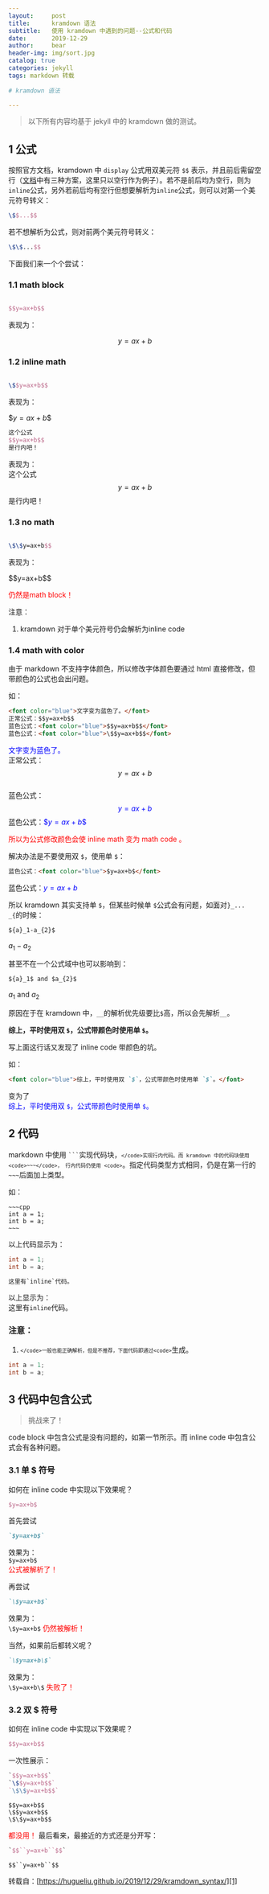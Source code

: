 ```yaml
---
layout:     post
title:      kramdown 语法
subtitle:   使用 kramdown 中遇到的问题--公式和代码
date:       2019-12-29
author:     bear
header-img: img/sort.jpg
catalog: true
categories: jekyll
tags: markdown 转载
    
# kramdown 语法

---
```


> 以下所有内容均基于 jekyll 中的 kramdown 做的测试。

## 1 公式

按照官方文档，kramdown 中 <code>display</code> 公式用双美元符 <code>$$</code> 表示，并且前后需留空行（[文档](https://kramdown.gettalong.org/syntax.html#code-blocks)中有三种方案，这里只以空行作为例子）。若不是前后均为空行，则为<code>inline</code>公式，另外若前后均有空行但想要解析为<code>inline</code>公式，则可以对第一个美元符号转义：
~~~latex
\$$...$$
~~~
若不想解析为公式，则对前两个美元符号转义：
~~~latex
\$\$...$$
~~~

下面我们来一个个尝试：

### 1.1 math block

~~~latex

$$y=ax+b$$

~~~
表现为：

$$y=ax+b$$

### 1.2 inline math

~~~latex

\$$y=ax+b$$

~~~
表现为：

\$$y=ax+b$$

~~~latex
这个公式
$$y=ax+b$$
是行内吧！
~~~
表现为：  
这个公式
$$y=ax+b$$
是行内吧！

### 1.3 no math

~~~latex

\$\$y=ax+b$$

~~~
表现为：  

\$\$y=ax+b$$

<font color="red">仍然是math block！</font>

注意：
1. kramdown 对于单个美元符号仍会解析为inline code

### 1.4 math with color 

由于 markdown 不支持字体颜色，所以修改字体颜色要通过 html 直接修改，但带颜色的公式也会出问题。

如：
~~~md
<font color="blue">文字变为蓝色了。</font>  
正常公式：$$y=ax+b$$  
蓝色公式：<font color="blue">$$y=ax+b$$</font>  
蓝色公式：<font color="blue">\$$y=ax+b$$</font>  
~~~

<font color="blue">文字变为蓝色了。</font>  
正常公式：$$y=ax+b$$  
蓝色公式：<font color="blue">$$y=ax+b$$</font>
蓝色公式：<font color="blue">\$$y=ax+b$$</font> 

<font color="red">所以为公式修改颜色会使 inline math 变为 math code 。</font>

解决办法是不要使用双 `$`，使用单 `$`：
~~~md 
蓝色公式：<font color="blue">$y=ax+b$</font>  
~~~
蓝色公式：<font color="blue">$y=ax+b$</font>  

所以 kramdown 其实支持单 `$`，但某些时候单 `$`公式会有问题，如面对`}_... _{`的时候：
~~~md 
${a}_1-a_{2}$   
~~~
${a}_1-a_{2}$   

甚至不在一个公式域中也可以影响到：
~~~md 
${a}_1$ and $a_{2}$
~~~
${a}_1$ and $a_{2}$

原因在于在 kramdown 中，`__`的解析优先级要比`$`高，所以会先解析`__`。

**综上，平时使用双 `$`，公式带颜色时使用单 `$`。**

写上面这行话又发现了 inline code 带颜色的坑。

如：
~~~md
<font color="blue">综上，平时使用双 `$`，公式带颜色时使用单 `$`。</font>  
~~~
变为了  
<font color="blue">综上，平时使用双 `$`，公式带颜色时使用单 `$`。</font>  

## 2 代码

markdown 中使用 <code>```</code>实现代码块，<code>`</code>实现行内代码。而 kramdown 中的代码块使用 <code>~~~</code>， 行内代码仍使用 <code>`</code>。指定代码类型方式相同，仍是在第一行的<code>~~~</code>后面加上类型。

如：
```
~~~cpp
int a = 1;
int b = a;
~~~
```
以上代码显示为：
~~~cpp
int a = 1;
int b = a;
~~~

~~~c
这里有`inline`代码。
~~~
以上显示为：    
这里有`inline`代码。

### 注意：

1. <code>```</code>一般也能正确解析，但是不推荐，下面代码即通过<code>```</code>生成。
```cpp
int a = 1;
int b = a;
```

## 3 代码中包含公式

> 挑战来了！

code block 中包含公式是没有问题的，如第一节所示。而 inline code 中包含公式会有各种问题。

### 3.1 单 $ 符号

如何在 inline code 中实现以下效果呢？
~~~latex
$y=ax+b$
~~~

首先尝试
~~~md
`$y=ax+b$`
~~~
效果为：  
`$y=ax+b$`  
<font color="red">公式被解析了！</font>

再尝试
~~~md
`\$y=ax+b$`
~~~
效果为：  
`\$y=ax+b$`
<font color="red">仍然被解析！</font>

当然，如果前后都转义呢？
~~~md
`\$y=ax+b\$`
~~~
效果为：  
`\$y=ax+b\$`
<font color="red">失败了！</font>

### 3.2 双 $ 符号

如何在 inline code 中实现以下效果呢？
~~~latex
$$y=ax+b$$
~~~

一次性展示：

~~~latex
`$$y=ax+b$$`   
`\$$y=ax+b$$`   
`\$\$y=ax+b$$`   
~~~

`$$y=ax+b$$`   
`\$$y=ax+b$$`   
`\$\$y=ax+b$$`   

<font color="red">都没用！</font>
最后看来，最接近的方式还是分开写：
~~~latex
`$$``y=ax+b``$$`
~~~
`$$``y=ax+b``$$`

转载自：[https://hugueliu.github.io/2019/12/29/kramdown_syntax/][1]